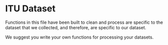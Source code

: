 # ITU Dataset

Functions in this file have been built to clean and process are specific to the dataset that we collected, and therefore, are specific to our dataset.

We suggest you write your own functions for processing your datasets.
